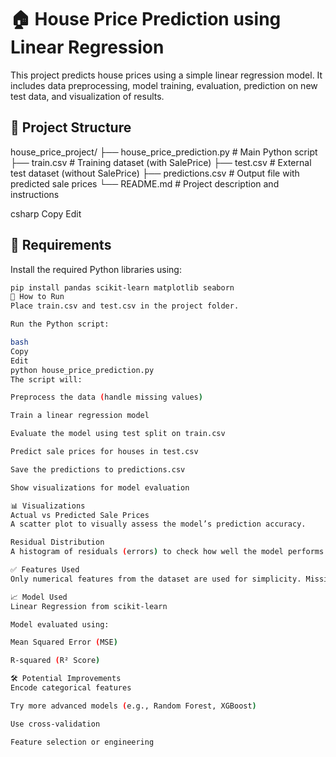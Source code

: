 # 🏠 House Price Prediction using Linear Regression

This project predicts house prices using a simple linear regression model. It includes data preprocessing, model training, evaluation, prediction on new test data, and visualization of results.

## 📁 Project Structure

house_price_project/
├── house_price_prediction.py # Main Python script
├── train.csv # Training dataset (with SalePrice)
├── test.csv # External test dataset (without SalePrice)
├── predictions.csv # Output file with predicted sale prices
└── README.md # Project description and instructions

csharp
Copy
Edit

## 📌 Requirements

Install the required Python libraries using:

```bash
pip install pandas scikit-learn matplotlib seaborn
🚀 How to Run
Place train.csv and test.csv in the project folder.

Run the Python script:

bash
Copy
Edit
python house_price_prediction.py
The script will:

Preprocess the data (handle missing values)

Train a linear regression model

Evaluate the model using test split on train.csv

Predict sale prices for houses in test.csv

Save the predictions to predictions.csv

Show visualizations for model evaluation

📊 Visualizations
Actual vs Predicted Sale Prices
A scatter plot to visually assess the model’s prediction accuracy.

Residual Distribution
A histogram of residuals (errors) to check how well the model performs.

✅ Features Used
Only numerical features from the dataset are used for simplicity. Missing values are imputed using the mean strategy.

📈 Model Used
Linear Regression from scikit-learn

Model evaluated using:

Mean Squared Error (MSE)

R-squared (R² Score)

🛠️ Potential Improvements
Encode categorical features

Try more advanced models (e.g., Random Forest, XGBoost)

Use cross-validation

Feature selection or engineering
